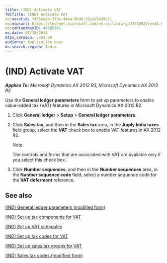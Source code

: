 ```yaml
---
title: (IND) Activate VAT
TOCTitle: (IND) Activate VAT
ms:assetid: f435ea8b-373a-44ba-9bdd-32a1e5649c11
ms:mtpsurl: https://technet.microsoft.com/en-us/library/JJ710929(v=AX.60)
ms:contentKeyID: 49386341
ms.date: 04/18/2014
mtps_version: v=AX.60
audience: Application User
ms.search.region: India
---
```


# (IND) Activate VAT 


_**Applies To:** Microsoft Dynamics AX 2012 R3, Microsoft Dynamics AX 2012 R2_

Use the **General ledger parameters** form to set up parameters to enable value-added tax (VAT) features in Microsoft Dynamics AX 2012 R2.

1.  Click **General ledger** \> **Setup** \> **General ledger parameters**.

2.  Click **Sales tax**, and then in the **Sales tax** area, in the **Apply India taxes** field group, select the **VAT** check box to enable VAT features in AX 2012 R2.
    

    > [!NOTE]
    > <P>The controls and forms that are associated with VAT are available only if you select this check box.</P>



3.  Click **Number sequences**, and then in the **Number sequences** area, in the **Number sequence code** field, select a number sequence code for the **VAT deferment** reference.

## See also

[(IND) General ledger parameters (modified form)](https://technet.microsoft.com/en-us/library/jj677901\(v=ax.60\))

[(IND) Set up tax components for VAT](ind-set-up-tax-components-for-vat.md)

[(IND) Set up VAT schedules](ind-set-up-vat-schedules.md)

[(IND) Set up tax codes for VAT](ind-set-up-tax-codes-for-vat.md)

[(IND) Set up sales tax groups for VAT](ind-set-up-sales-tax-groups-for-vat.md)

[(IND) Sales tax codes (modified form)](https://technet.microsoft.com/en-us/library/jj664864\(v=ax.60\))

  


